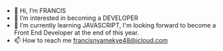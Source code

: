 - 👋 Hi, I’m FRANCIS
- 👀 I’m interested in becoming a DEVELOPER
- 🌱 I’m currently learning JAVASCRIPT, I'm looking forward to become a Front End Developer at the end of this year.
- 📫 How to reach me francisnyamekye48@icloud.com 

<!---
fnyamekye/fnyamekye is a ✨ special ✨ repository because its `README.md` (this file) appears on your GitHub profile.
You can click the Preview link to take a look at your changes.
--->
